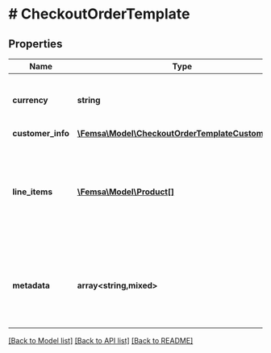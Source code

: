 # # CheckoutOrderTemplate

## Properties

Name | Type | Description | Notes
------------ | ------------- | ------------- | -------------
**currency** | **string** | It is the currency in which the order will be created. It must be a valid ISO 4217 currency code. |
**customer_info** | [**\Femsa\Model\CheckoutOrderTemplateCustomerInfo**](CheckoutOrderTemplateCustomerInfo.md) |  | [optional]
**line_items** | [**\Femsa\Model\Product[]**](Product.md) | They are the products to buy. Each contains the \&quot;unit price\&quot; and \&quot;quantity\&quot; parameters that are used to calculate the total amount of the order. |
**metadata** | **array<string,mixed>** | It is a set of key-value pairs that you can attach to the order. It can be used to store additional information about the order in a structured format. | [optional]

[[Back to Model list]](../../README.md#models) [[Back to API list]](../../README.md#endpoints) [[Back to README]](../../README.md)

